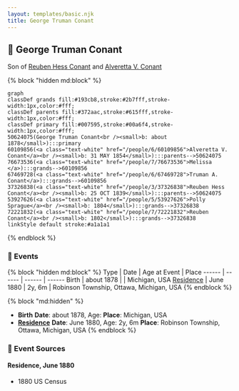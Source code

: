 ```yaml
---
layout: templates/basic.njk
title: George Truman Conant
---
```

## 🔵 George Truman Conant

Son of [Reuben Hess Conant](/people/3/37326838) and [Alveretta V. Conant](/people/6/60109856)

{% block "hidden md:block" %}
```mermaid
graph
classDef grands fill:#193cb8,stroke:#2b7fff,stroke-width:1px,color:#fff;
classDef parents fill:#372aac,stroke:#615fff,stroke-width:1px,color:#fff;
classDef primary fill:#007595,stroke:#00a6f4,stroke-width:1px,color:#fff;
50624075(George Truman Conant<br /><small>b: about 1878</small>):::primary
60109856(<a class="text-white" href="/people/6/60109856">Alveretta V. Conant</a><br /><small>b: 31 MAY 1854</small>):::parents-->50624075
76673536(<a class="text-white" href="/people/7/76673536">Melissa </a>):::grands-->60109856
67469728(<a class="text-white" href="/people/6/67469728">Truman A. Conant</a>):::grands-->60109856
37326838(<a class="text-white" href="/people/3/37326838">Reuben Hess Conant</a><br /><small>b: 25 OCT 1839</small>):::parents-->50624075
53927626(<a class="text-white" href="/people/5/53927626">Polly Sprague</a><br /><small>b: 1804</small>):::grands-->37326838
72221832(<a class="text-white" href="/people/7/72221832">Reuben Conant</a><br /><small>b: 1802</small>):::grands-->37326838
linkStyle default stroke:#a1a1a1
```
{% endblock %}

### 📆 Events

{% block "hidden md:block" %}
Type | Date | Age at Event | Place
------ | ------ | ------ | ------
Birth | about 1878 |  | Michigan, USA
[Residence](#event-event-0) | June 1880 | 2y, 6m | Robinson Township, Ottawa, Michigan, USA
{% endblock %}

{% block "md:hidden" %}
- **Birth**
**Date**: about 1878, Age:
**Place**: Michigan, USA
- **[Residence](#event-event-0)**
**Date**: June 1880, Age: 2y, 6m
**Place**: Robinson Township, Ottawa, Michigan, USA
{% endblock %}

### 📰 Event Sources

#### <a id="event-event-0"></a> Residence, June 1880
* 1880 US Census
